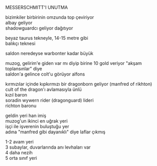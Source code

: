 MESSERSCHMITT'I UNUTMA  
  
  
bizimkiler birbirinin omzunda top çeviriyor  
albay geliyor  
shadowguardcı geliyor dağıtıyor  
  
beyaz taurus tekneyle, 14-15 metre gibi  
balıkçı teknesi  
  
saldon neredeyse warbonter kadar büyük  
  
  
muzog, gelirim'e giden var mı diyip birine 10 gold veriyor "akşam toplansınlar" diye  
saldon'a gelince colt'u görüyor alfons  
  
  
  
  
  
kırmızılar içinde kıpkırmızı bir dragonborn geliyor (manfred of rikhton)  
cult of the dragon'ı avlamasıyla ünlü  
kızıl baron  
soradin wywern rider (dragonguard) lideri  
richton baronu  
  
  
geldin yeri han imiş  
muzog'un ikinci en uğrak yeri  
işçi ile işverenin buluştuğu yer  
adına "manfred gibi dayanıklı" diye laflar çıkmış  
  
  
1-2 avam yeri  
3 subaylar, duvarlarında anı levhaları var  
4 daha nezih  
5 orta sınıf yeri  
  
